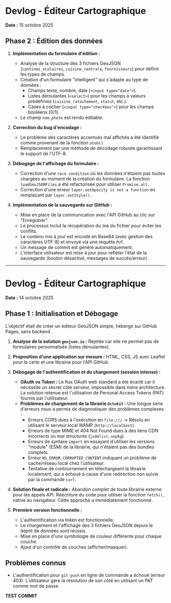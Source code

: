 # Devlog - Éditeur Cartographique

**Date :** 15 octobre 2025

## Phase 2 : Édition des données

1.  **Implémentation du formulaire d'édition :**
    *   Analyse de la structure des 3 fichiers GeoJSON (`cantines_scolaires`, `cuisine_centrale`, `fournisseurs`) pour définir les types de champs.
    *   Création d'un formulaire "intelligent" qui s'adapte au type de données :
        *   Champs texte, nombre, date (`<input type="date">`).
        *   Listes déroulantes (`<select>`) pour les champs à valeurs prédéfinies (`cuisine_ratachement`, `statut`, etc.).
        *   Cases à cocher (`<input type="checkbox">`) pour les champs booléens (0/1).
    *   Le champ `nom_photo` est rendu éditable.

2.  **Correction du bug d'encodage :**
    *   Le problème des caractères accentués mal affichés a été identifié comme provenant de la fonction `atob()`.
    *   Remplacement par une méthode de décodage robuste garantissant le support de l'UTF-8.

3.  **Débogage de l'affichage du formulaire :**
    *   Correction d'une `race condition` où les données n'étaient pas toutes chargées au moment de la création du formulaire. La fonction `loadGeoJSONFiles` a été refactorisée pour utiliser `Promise.all`.
    *   Correction d'une erreur `layer.setOpacity is not a function` en remplaçant par `layer.setStyle()`.

4.  **Implémentation de la sauvegarde sur GitHub :**
    *   Mise en place de la communication avec l'API GitHub au clic sur "Enregistrer".
    *   Le processus inclut la récupération du `SHA` du fichier pour éviter les conflits.
    *   Le contenu mis à jour est encodé en Base64 (avec gestion des caractères UTF-8) et envoyé via une requête `PUT`.
    *   Un message de commit est généré automatiquement.
    *   L'interface utilisateur est mise à jour pour refléter l'état de la sauvegarde (bouton désactivé, messages de succès/erreur).

---

# Devlog - Éditeur Cartographique

**Date :** 14 octobre 2025

## Phase 1 : Initialisation et Débogage

L'objectif était de créer un éditeur GeoJSON simple, hébergé sur GitHub Pages, sans backend.

1.  **Analyse de la solution `geojson.io` :** Rejetée car elle ne permet pas de formulaires personnalisés (listes déroulantes).

2.  **Proposition d'une application sur mesure :** HTML, CSS, JS avec Leaflet pour la carte et une librairie pour l'API GitHub.

3.  **Débogage de l'authentification et du chargement (session intense) :**
    *   **OAuth vs Token :** Le flux OAuth web standard a été écarté car il nécessite un secret côté serveur, impossible dans notre architecture. La solution retenue est l'utilisation de Personal Access Tokens (PAT) fournis par l'utilisateur.
    *   **Problèmes de chargement de la librairie `Octokit` :** Une longue série d'erreurs nous a permis de diagnostiquer des problèmes complexes :
        *   Erreurs CORS dues à l'exécution en `file:///` -> Résolu en utilisant le serveur local WAMP (`http://localhost`).
        *   Erreurs de type MIME et 404 Not Found dues à des liens CDN incorrects ou mal structurés (`jsdelivr`, `unpkg`).
        *   Erreurs de syntaxe `import` en essayant d'utiliser les versions "module" (ESM) de la librairie, qui n'étaient pas des bundles complets.
        *   Erreur `NS_ERROR_CORRUPTED_CONTENT` indiquant un problème de cache/réseau local chez l'utilisateur.
        *   Tentative de contournement en téléchargeant la librairie localement, qui a échoué à cause d'une redirection non suivie par la commande `curl`.

4.  **Solution finale et radicale :** Abandon complet de toute librairie externe pour les appels API. Réécriture du code pour utiliser la fonction `fetch()`, native au navigateur. Cette approche a immédiatement fonctionné.

5.  **Première version fonctionnelle :**
    *   L'authentification via token est fonctionnelle.
    *   Le chargement et l'affichage des 3 fichiers GeoJSON depuis le dépôt de données sont réussis.
    *   Mise en place d'une symbologie de couleur différente pour chaque couche.
    *   Ajout d'un contrôle de couches (afficher/masquer).

## Problèmes connus

*   L'authentification pour `git push` en ligne de commande a échoué (erreur 403). L'utilisateur gère la résolution de son côté en utilisant un PAT comme mot de passe.

**TEST COMMIT**
